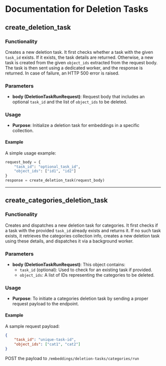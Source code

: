 # Documentation for Deletion Tasks

## create_deletion_task

### Functionality

Creates a new deletion task. It first checks whether a task with the given `task_id` exists. If it exists, the task details are returned. Otherwise, a new task is created from the given `object_ids` extracted from the request body. The task is then sent using a dedicated worker, and the response is returned. In case of failure, an HTTP 500 error is raised.

### Parameters

- **body (DeletionTaskRunRequest)**: Request body that includes an optional `task_id` and the list of `object_ids` to be deleted.

### Usage

- **Purpose**: Initialize a deletion task for embeddings in a specific collection.

#### Example

A simple usage example:

```python
request_body = {
    "task_id": "optional_task_id",
    "object_ids": ["id1", "id2"]
}
response = create_deletion_task(request_body)
```

---

## create_categories_deletion_task

### Functionality

Creates and dispatches a new deletion task for categories. It first checks if a task with the provided `task_id` already exists and returns it. If no such task exists, it retrieves the categories collection info, creates a new deletion task using these details, and dispatches it via a background worker.

### Parameters

- **body (DeletionTaskRunRequest)**: This object contains:
  - `task_id` (optional): Used to check for an existing task if provided.
  - `object_ids`: A list of IDs representing the categories to be deleted.

### Usage

- **Purpose**: To initiate a categories deletion task by sending a proper request payload to the endpoint.

#### Example

A sample request payload:

```json
{
    "task_id": "unique-task-id",
    "object_ids": ["cat1", "cat2"]
}
```

POST the payload to `/embeddings/deletion-tasks/categories/run`